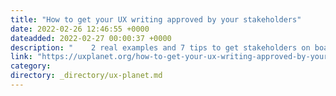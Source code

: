 ```yaml
---
title: "How to get your UX writing approved by your stakeholders"
date: 2022-02-26 12:46:55 +0000
dateadded: 2022-02-27 00:00:37 +0000
description: "    2 real examples and 7 tips to get stakeholders on board  Continue reading on UX Planet »  "
link: "https://uxplanet.org/how-to-get-your-ux-writing-approved-by-your-stakeholders-ec71d52b855d?source=rss----819cc2aaeee0---4"
category:
directory: _directory/ux-planet.md
---
```

